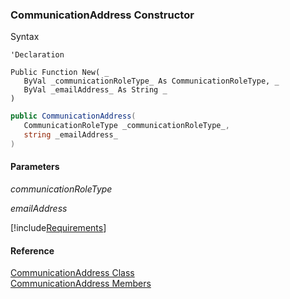 ﻿### CommunicationAddress Constructor

Syntax

```vbnet
'Declaration

Public Function New( _
   ByVal _communicationRoleType_ As CommunicationRoleType, _
   ByVal _emailAddress_ As String _
)
```

```csharp
public CommunicationAddress( 
   CommunicationRoleType _communicationRoleType_,
   string _emailAddress_
)
```

#### Parameters

_communicationRoleType_

_emailAddress_

[!include[Requirements](../partials/requirements.md)]

#### Reference

[CommunicationAddress Class](FChoice.Toolkits.Clarify~FChoice.Toolkits.Clarify.CommunicationAddress.md)  
[CommunicationAddress Members](FChoice.Toolkits.Clarify~FChoice.Toolkits.Clarify.CommunicationAddress_members.md)